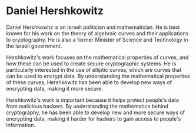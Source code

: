 # Daniel Hershkowitz

Daniel Hershkowitz is an Israeli politician and mathematician. He is best known for his work on the theory of algebraic curves and their applications to cryptography. He is also a former Minister of Science and Technology in the Israeli government.

Hershkowitz's work focuses on the mathematical properties of curves, and how these can be used to create secure cryptographic systems. He is particularly interested in the use of elliptic curves, which are curves that can be used to encrypt data. By understanding the mathematical properties of these curves, Hershkowitz has been able to develop new ways of encrypting data, making it more secure.

Hershkowitz's work is important because it helps protect people's data from malicious hackers. By understanding the mathematics behind cryptography, he has been able to develop new and more secure ways of encrypting data, making it harder for hackers to gain access to people's information.
